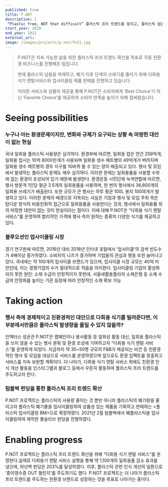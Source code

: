 ```yaml
---
published: true
title: P.NOT
description: |
 “Plastic free, NOT that difficult” 플라스틱 프리 트렌드를 알리고, 플라스틱 없는 행사 문화를 확산하고자 합니다.
start_year: 2020
end_year: 2021
external_url:
image: /images/projects/p.not/피넛1.jpg
---
```


>P.NOT은 지속 가능한 삶을 위한 플라스틱 프리 트렌드 확산을 목표로 각종 친환경 비즈니스를 진행해온 팀입니다. 
>
>현재 플라스틱 남용을 억제하고, 폐기 이후 단계의 쓰레기를 줄이기 위해 다회용 식기 렌탈서비스와 업사이클링 제품 판매를 진행하고 있습니다. 
>
>이러한 서비스와 상품의 제공을 통해 P.NOT은 소비자에게 ‘Best Choice’가 아닌 ‘Favorite Choice’를 제공하여 소비자 만족을 높이기 위해 힘써왔습니다.


# Seeing possibilities

### 누구나 아는 환경문제이지만, 변화와 규제가 요구되는 상황 속 마땅한 대안이 없는 현실

국내 일회용 플라스틱 사용량은 심각하다. 환경부에 따르면, 일회용 컵은 연간 259억개, 일회용 접시는 10억 8000만개가 사용되며 일회용 생수 페트병의 49억개가 버려지며 일회용 생수 페트병의 경우 지구를 10바퀴 돌 수 있는 양이 배출되고 있다. 행사 및 모임에서 발생하는 플라스틱 문제도 매우 심각하다. 이러한 문제는 일회용품을 사용할 수밖에 없는 환경이 조성되어 있기 때문에 발생한다. 환경운동 시민단체 녹색연합에 따르면, 행사 방문객 1인당 평균 3.5개의 일회용품을 사용하며, 한 번의 행사에서 36,800개의 일회용 쓰레기가 배출된다. 또한 규모가 큰 행사는 하루 평균 100L 봉지 100여개가 발생하고 있다. 이러한 문제의 배경으로 지목되는 사실은 기업과 행사 및 모임 주최 측은 탑다운 방식의 비용친화적 접근으로 일회용품을 사용한다는 것과, 행사에서 일회용품 외의 마땅한 대안이 없는 것이 현실이라는 점이다. 이에 대해 P.NOT은 “다회용 식기 렌탈 서비스”를 운영하여 합리적인 가격에 행사 측이 원하는 종류의 다양한 식기를 제공하고 있다.

### 블루오션인 업사이클링 시장

경기 연구원에 따르면,  2016년 대비 2018년 인터넷 포털에서 ‘업사이클’의 검색 빈도수가 4배이상 증가하였다. 소비자의 니즈가 증가하며 기업들의 관심과 행동 또한 늘어나고 있다.
국내에는 약 100개의 업사이클 브랜드가 있으며, 업사이클 시장 규모는 40억 미만인데, 이는 경쟁기업의 수가 절대적으로 적음을 의미한다. 업사이클링 기업이 활성화 되지 못한 원인: 소재 수급이 안정적이지 못한데, 서울새활용플라자 소재은행 등 소재 수급의 안정화를 높이는 기관 등장에 따라 안정적인 소재 확보 가능


# Taking action

### 행사 측에 경제적이고 친환경적인 대안으로 다회용 식기를 빌려준다면, 이 부분에서만큼은 플라스틱 발생량을 줄일 수 있지 않을까?

인액터스 성균관 P.NOT은 캠페인이나 봉사활동 등 일회성 활동 대신, 일회용 플라스틱을 쓰지 않을 수 있는 행사 문화 및 환경 조성에 기여하고자 “다회용 식기 렌탈 서비스”를 운영하게 되었다. 지금까지 약 30~50명 규모의 F&B가 제공되는 비건 등 친환경적인 행사 및 모임을 대상으로 서비스를 운영하였으며 앞으로도 환경 임팩트를 창출하고 서비스를 지속 보완할 계획이다. 더 나아가, 다회용 식기 렌탈 서비스 외에도 친환경 인식 개선 활동을 인스타그램과 블로그 등에서 꾸준히 활동하여 플라스틱 프리 트렌드를 주도하고자 한다.

### 텀블벅 펀딩을 통한 플라스틱 프리 트렌드 확산

P.NOT 프로젝트는 플라스틱의 사용량 줄이는 것 뿐만 아니라 플라스틱의 폐기량을 줄이고자 플라스틱 폐기물을 업사이클링하여 상품성 있는 제품을 기획하고 판매하는 <플라스틱 업사이클링 BM>으로 확장하였다. 2021년 2월 텀블벅에서 폐플라스틱을 업사이클링하여 제작한 롱슬리브 펀딩을 진행하였다. 

# Enabling progress

P.NOT 프로젝트는 플라스틱 프리 트렌드 확산을 위해 “다회용 식기 렌탈 서비스”를 운영한다.실제로 다회용기 렌탈 서비스 실행을 통해 약 1,100개의 일회용품 감소 효과를 냈으며, 피넛백 펀딩은 203%를 달성하였다. 이후, 플라스틱 관련 인식 개선의 일환으로 ‘종이영수증 OUT 챌린지’를 주도하기도 했다. P.NOT 프로젝트는 더 나아가 플라스틱 프리 트렌드를 주도하는 친환경 브랜드로 성장하는 것을 목표로 나아가는 중이다.
